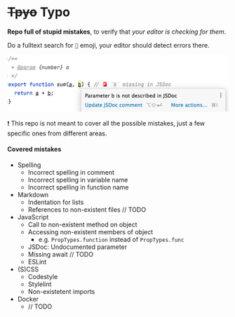 # ~~Tpyo~~ Typo

**Repo full of stupid mistakes**, to verify that _your editor is checking for them_.

Do a fulltext search for `🚨` emoji, your editor should detect errors there.

![screnshot.png](screenshot)

❗ This repo is not meant to cover all the possible mistakes, just a few specific ones from different areas.

#### Covered mistakes

* Spelling
  * Incorrect spelling in comment
  * Incorrect spelling in variable name
  * Incorrect spelling in function name
* Markdown
  * Indentation for lists
  * References to non-existent files // TODO
* JavaScript
  * Call to non-existent method on object
  * Accessing non-existent members of object
    * e.g. `PropTypes.function` instead of `PropTypes.func`
  * JSDoc: Undocumented parameter
  * Missing await // TODO
  * ESLint
* (S)CSS
  * Codestyle
  * Stylelint
  * Non-existetent imports
* Docker
  * // TODO
